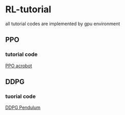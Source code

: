 # RL-tutorial
all tutorial codes are implemented by gpu environment
## PPO
### tutorial code
[PPO acrobot](https://github.com/JongKook-Heo/RL-Tutorial/blob/master/Task%20Acrobot%20PPO.ipynb)
## DDPG
### tuorial code
[DDPG Pendulum](https://github.com/JongKook-Heo/RL-Tutorial/blob/master/Task%20Pendulum%20DDPG.ipynb)
